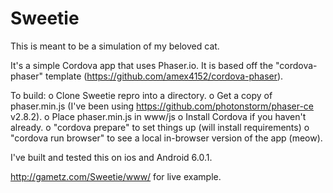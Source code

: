 # Sweetie

This is meant to be a simulation of my beloved cat.

It's a simple Cordova app that uses Phaser.io.  It is based off the "cordova-phaser" template (https://github.com/amex4152/cordova-phaser).  

To build:
o Clone Sweetie repro into a directory.
o Get a copy of phaser.min.js (I've been using https://github.com/photonstorm/phaser-ce v2.8.2).
o Place phaser.min.js in www/js
o Install Cordova if you haven't already.
o "cordova prepare" to set things up (will install requirements)
o "cordova run browser" to see a local in-browser version of the app (meow).

I've built and tested this on ios and Android 6.0.1.

http://gametz.com/Sweetie/www/ for live example.
